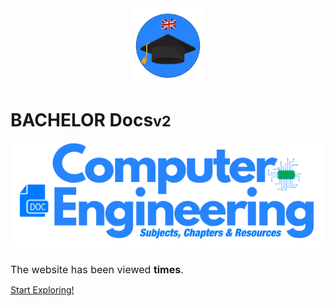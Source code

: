 <br>
<br>

<p align="center">
  <img src="images/enlogo.png" width="120" height="120" alt="Sublime's custom image"/>
</p>

# BACHELOR Docs<small>v2</small>


 <p align="center">
  <img src="images/covermainv2.png" alt="Sublime's custom image"/>
</p>
<h1 style="font-weight: 400;font-size: 16px;">The website has been viewed <b><span id="visits"></span> times</b>.</h1>

[Start Exploring!](#motivation)

